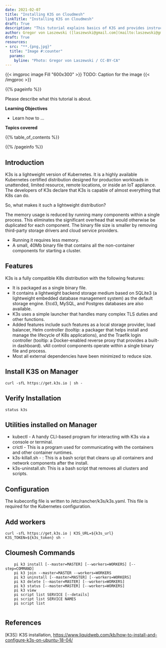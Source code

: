 ```yaml
---
date: 2021-02-07
title: "Installing K3S on Cloudmesh"
linkTitle: "Installing K3S on Cloudmesh"
draft: True
description: "This tutorial explains basics of K3S and provides instructions to Install on Cloudmesh"
author: Gregor von Laszewski ([laszewski@gmail.com](mailto:laszewski@gmail.com)) [laszewski.github.io](https://laszewski.github.io)
draft: True
resources:
- src: "**.{png,jpg}"
  title: "Image #:counter"
  params:
    byline: "Photo: Gregor von Laszewski / CC-BY-CA"
---
```


{{< imgproc image Fill "600x300" >}}
TODO: Caption for the image
{{< /imgproc >}}


{{% pageinfo %}}

Please describe what this tutorial is about. 

**Learning Objectives**

* Learn how to ...
  
**Topics covered**

{{% table_of_contents %}}

{{% /pageinfo %}}


## Introduction

K3s is a lightweight version of Kubernetes. It is a highly available Kubernetes certified distribution designed for production workloads in unattended, limited resource, remote locations, or inside an IoT appliance. The developers of K3s declare that K3s is capable of almost everything that K8s can do. 

So, what makes it such a lightweight distribution?

The memory usage is reduced by running many components within a single process. This eliminates the significant overhead that would otherwise be duplicated for each component. The binary file size is smaller by removing third-party storage drivers and cloud service providers.

* Running it requires less memory.
* A small, 40Mb binary file that contains all the non-container components for starting a cluster. 

## Features

K3s is a fully compatible K8s distribution with the following features:

* It is packaged as a single binary file.
* It contains a lightweight backend storage medium based on SQLite3 (a lightweight embedded database management system) as the default storage engine. Etcd3, MySQL, and Postgres databases are also available.
* K3s uses a simple launcher that handles many complex TLS duties and other functions.
* Added features include such features as a local storage provider, load balancer, Helm controller (tooltip: a packager that helps install and manage the lifecycle of K8s applications), and the Traefik login controller (tooltip: a Docker-enabled reverse proxy that provides a built-in dashboard).
vAll control components operate within a single binary file and process.
* Most all external dependencies have been minimized to reduce size.

## Install K3S on Manager
```
curl -sfL https://get.k3s.io | sh -
```

## Verify Installation

```
status k3s
```

## Utilities installed on Manager

* kubectl - A handy CLI-based program for interacting with K3s via a console or terminal.
* crictl - This is a program used for communicating with the containers and other container runtimes.
* k3s-killall.sh - : This is a bash script that cleans up all containers and network components after the install.
* k3s-uninstall.sh: This is a bash script that removes all clusters and scripts.

## Configuration

The kubeconfig file is written to /etc/rancher/k3s/k3s.yaml. This file is required for the Kubernetes configuration.

## Add workers

```
curl -sfL https://get.k3s.io | K3S_URL=${k3s_url} K3S_TOKEN=${k3s_token} sh -
```

## Cloumesh Commands

```
    pi k3 install [--master=MASTER] [--workers=WORKERS] [--step=COMMAND]
    pi k3 join --master=MASTER --workers=WORKERS
    pi k3 uninstall [--master=MASTER] [--workers=WORKERS]
    pi k3 delete [--master=MASTER] [--workers=WORKERS]
    pi k3 status [--master=MASTER] [--workers=WORKERS]
    pi k3 view
    pi script list SERVICE [--details]
    pi script list SERVICE NAMES
    pi script list
    
```


## References

[K3S]: K3S installation, <https://www.liquidweb.com/kb/how-to-install-and-configure-k3s-on-ubuntu-18-04/>

